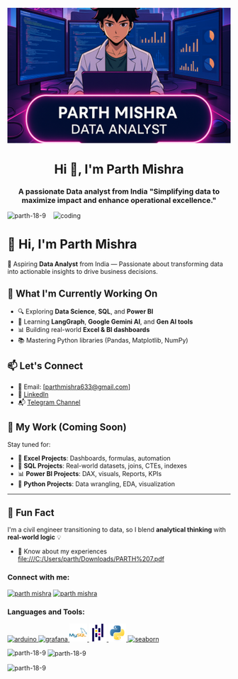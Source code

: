 ![logo](https://github.com/parth-18-9/parth-18-9/blob/main/Untitled%20design%20(1).png?raw=true)
<h1 align="center">Hi 👋, I'm Parth Mishra</h1>
<h3 align="center">A passionate Data analyst from India "Simplifying data to maximize impact and enhance operational excellence."</h3>
<img align="right" alt="coding" width="400" src="https://th.bing.com/th/id/OIP.gcPMc25ZR7Xq-F-NNF1v1wHaE8?w=768&h=512&rs=1&pid=ImgDetMain">

<p align="left"> <img src="https://komarev.com/ghpvc/?username=parth-18-9&label=Profile%20views&color=0e75b6&style=flat" alt="parth-18-9" /> </p>

# 👋 Hi, I'm Parth Mishra

🎯 Aspiring **Data Analyst** from India — Passionate about transforming data into actionable insights to drive business decisions.

## 💼 What I'm Currently Working On
- 🔍 Exploring **Data Science**, **SQL**, and **Power BI**
- 🤖 Learning **LangGraph**, **Google Gemini AI**, and **Gen AI tools**
- 📊 Building real-world **Excel & BI dashboards**
- 📚 Mastering Python libraries (Pandas, Matplotlib, NumPy)

## 📫 Let's Connect
- 📧 Email: [parthmishra633@gmail.com]
- 🔗 [LinkedIn](https://www.linkedin.com/in/parthmishra1877/)
- 📬 [Telegram Channel](https://t.me/+Djpj7vUq7uZJZjZl)

## 📂 My Work (Coming Soon)
Stay tuned for:
- 🔧 **Excel Projects**: Dashboards, formulas, automation
- 💾 **SQL Projects**: Real-world datasets, joins, CTEs, indexes
- 📊 **Power BI Projects**: DAX, visuals, Reports, KPIs
- 🐍 **Python Projects**: Data wrangling, EDA, visualization
---
## 🧠 Fun Fact
I'm a civil engineer transitioning to data, so I blend **analytical thinking** with **real-world logic** 💡

- 📄 Know about my experiences [file:///C:/Users/parth/Downloads/PARTH%207.pdf](file:///C:/Users/parth/Downloads/PARTH%207.pdf)

<h3 align="left">Connect with me:</h3>
<p align="left">
<a href="https://linkedin.com/in/parth mishra" target="blank"><img align="center" src="https://raw.githubusercontent.com/rahuldkjain/github-profile-readme-generator/master/src/images/icons/Social/linked-in-alt.svg" alt="parth mishra" height="30" width="40" /></a>
<a href="https://kaggle.com/parth mishra" target="blank"><img align="center" src="https://raw.githubusercontent.com/rahuldkjain/github-profile-readme-generator/master/src/images/icons/Social/kaggle.svg" alt="parth mishra" height="30" width="40" /></a>
</p>

<h3 align="left">Languages and Tools:</h3>
<p align="left"> <a href="https://www.arduino.cc/" target="_blank" rel="noreferrer"> <img src="https://cdn.worldvectorlogo.com/logos/arduino-1.svg" alt="arduino" width="40" height="40"/> </a> <a href="https://grafana.com" target="_blank" rel="noreferrer"> <img src="https://www.vectorlogo.zone/logos/grafana/grafana-icon.svg" alt="grafana" width="40" height="40"/> </a> <a href="https://www.mysql.com/" target="_blank" rel="noreferrer"> <img src="https://raw.githubusercontent.com/devicons/devicon/master/icons/mysql/mysql-original-wordmark.svg" alt="mysql" width="40" height="40"/> </a> <a href="https://pandas.pydata.org/" target="_blank" rel="noreferrer"> <img src="https://raw.githubusercontent.com/devicons/devicon/2ae2a900d2f041da66e950e4d48052658d850630/icons/pandas/pandas-original.svg" alt="pandas" width="40" height="40"/> </a> <a href="https://www.python.org" target="_blank" rel="noreferrer"> <img src="https://raw.githubusercontent.com/devicons/devicon/master/icons/python/python-original.svg" alt="python" width="40" height="40"/> </a> <a href="https://seaborn.pydata.org/" target="_blank" rel="noreferrer"> <img src="https://seaborn.pydata.org/_images/logo-mark-lightbg.svg" alt="seaborn" width="40" height="40"/> </a> </p>

<p><img align="left" src="https://github-readme-stats.vercel.app/api/top-langs?username=parth-18-9&show_icons=true&locale=en&layout=compact" alt="parth-18-9" /></p>

<p>&nbsp;<img align="center" src="https://github-readme-stats.vercel.app/api?username=parth-18-9&show_icons=true&locale=en" alt="parth-18-9" /></p>

<p><img align="center" src="https://github-readme-streak-stats.herokuapp.com/?user=parth-18-9&" alt="parth-18-9" /></p>
